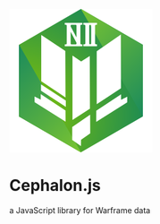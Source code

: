 ![Logo](https://github.com/MatthewZenn/Cephalon.js/raw/main/Static/Logo.svg)
# Cephalon.js
a JavaScript library for Warframe data
